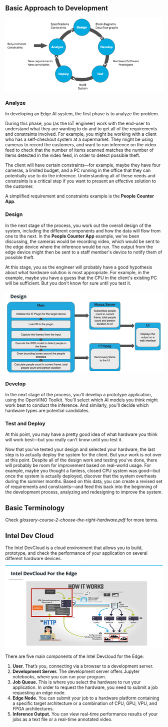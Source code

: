 
## Basic Approach to Development

![](devcycle.png)

### Analyze

In developing an Edge AI system, the first phase is to analyze the problem.

During this phase, you (as the IoT engineer) work with the end-user to understand what they are wanting to do and to get all of the requirements and constraints involved. For example, you might be working with a client who has a self-checkout system at a supermarket. They might be using cameras to record the customers, and want to run inference on the video feed to check that the number of items scanned matches the number of items detected in the video feed, in order to detect possible theft.


The client will have certain constraints—for example, maybe they have four cameras, a limited budget, and a PC running in the office that they can potentially use to do the inference. Understanding all of these needs and constraints is a critical step if you want to present an effective solution to the customer.

A simplified requirement and constraints example is the **People Counter App**.


### Design

In the next stage of the process, you work out the overall design of the system, including the different components and how the data will flow from one to the next. In the **People Counter App** example, we've been discussing, the cameras would be recording video, which would be sent to the edge device where the inference would be run. The output from the edge device might then be sent to a staff member's device to notify them of possible theft.

At this stage, you as the engineer will probably have a good hypothesis about what hardware solution is most appropriate. For example, in the example, maybe you have a guess that the CPU in the client's existing PC will be sufficient. But you don't know for sure until you test it.

![](design.png)


### Develop

In the next stage of the process, you'll develop a prototype application, using the OpenVINO Toolkit. You'll select which AI models you think might work best to conduct the inference. And similarly, you'll decide which hardware types are potential candidates.


### Test and Deploy

At this point, you may have a pretty good idea of what hardware you think will work best—but you really can't know until you test it. 

Now that you've tested your design and selected your hardware, the last step is to actually deploy the system for the client. But your work is not over at this point. Despite all of the design work and testing you've done, there will probably be room for improvement based on real-world usage. For example, maybe you thought a fanless, closed CPU system was good—but once the system is actually deployed, discover that the system overheats during the summer months. Based on this data, you can create a revised set of requirements and constraints—and feed this back into the beginning of the development process, analyzing and redesigning to improve the system.


## Basic Terminology

Check *glossary-course-2-choose-the-right-hardware.pdf* for more terms.

## Intel Dev Cloud

The Intel DevCloud is a cloud environment that allows you to build, prototype, and check the performance of your application on several different hardware devices.

![](devcloud.png)

There are five main components of the Intel Devcloud for the Edge:

1. **User.** That’s you, connecting via a browser to a development server.
2. **Development Server.** The development server offers Jupyter notebooks, where you can run your program.
3. **Job Queue.** This is where you select the hardware to run your application. In order to request the hardware, you need to submit a job requesting an edge node.
4. **Edge Node.** You can submit your job to a hardware platform containing a specific target architecture or a combination of CPU, GPU, VPU, and FPGA architectures.
5. **Inference Output.** You can view real-time performance results of your jobs as a text file or a real-time annotated video.

